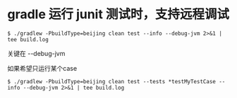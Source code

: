 # gradle 运行 junit 测试时，支持远程调试

```shell
$ ./gradlew -PbuildType=beijing clean test --info --debug-jvm 2>&1 | tee build.log
```
关键在 --debug-jvm

如果希望只运行某个case
```shell
$ ./gradlew -PbuildType=beijing clean test --tests *testMyTestCase --info --debug-jvm 2>&1 | tee build.log
```
